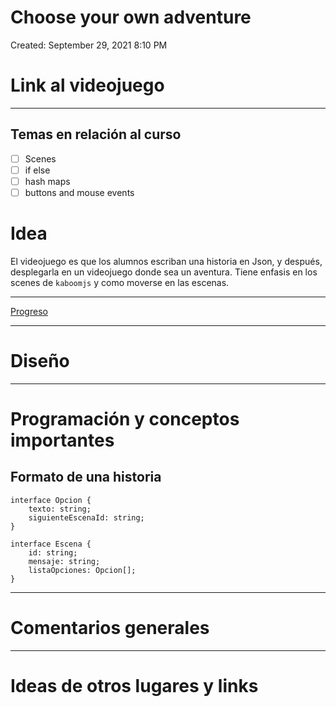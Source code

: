 # Choose your own adventure

Created: September 29, 2021 8:10 PM

# Link al videojuego

[]()

---

## Temas en relación al curso

- [ ] Scenes
- [ ] if else
- [ ] hash maps
- [ ] buttons and mouse events

# Idea

El videojuego es que los alumnos escriban una historia en Json, y después, desplegarla en un videojuego donde sea un aventura. Tiene enfasis en los scenes de `kaboomjs` y como moverse en las escenas.

---

[Progreso](https://www.notion.so/7ba8ff82db8d40b88b84cb639cb3071a)

---

# Diseño

[](https://www.figma.com/file/Nm2E9wGuLxU3vOeQhHCrzS/Choose-your-own-adventure?node-id=0%3A1)

---

# Programación y conceptos importantes

## Formato de una historia

```tsx
interface Opcion {
	texto: string;
	siguienteEscenaId: string;
}

interface Escena {
	id: string;
	mensaje: string;
	listaOpciones: Opcion[];
}
```

---

# Comentarios generales

---

# Ideas de otros lugares y links
